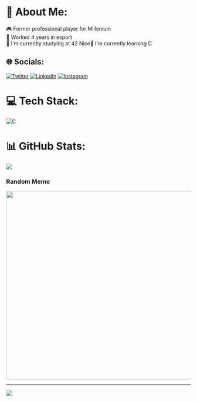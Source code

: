 # 💫 About Me:
🎮 Former professional player for Millenium<br>📝 Worked 4 years in esport<br>🔭 I'm currently studying at 42 Nice🌱 I'm currently learning C<br>


## 🌐 Socials:
[![Twitter](https://img.shields.io/badge/Twitter-%231DA1F2.svg?logo=Twitter&logoColor=white)](https://twitter.com/A_Azrod_FR) 
[![LinkedIn](https://img.shields.io/badge/LinkedIn-%230077B5.svg?logo=linkedin&logoColor=white)](https://linkedin.com/in/tom-sorabella-26a336189)
[![Instagram](https://img.shields.io/badge/Instagram-%23E4405F.svg?logo=Instagram&logoColor=white)](https://instagram.com/azrouud)

# 💻 Tech Stack:
![C](https://img.shields.io/badge/c-%2300599C.svg?style=for-the-badge&logo=c&logoColor=white)
# 📊 GitHub Stats:
![](https://github-readme-streak-stats.herokuapp.com/?user=azrod42&theme=tokyonight&hide_border=false)<br/>

###  Random Meme
<img src="https://random-memer.herokuapp.com/" width="512px"/>

---
[![](https://visitcount.itsvg.in/api?id=azrod42&icon=0&color=0)](https://visitcount.itsvg.in)
